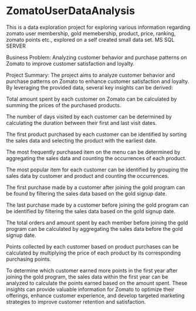 # ZomatoUserDataAnalysis
This is a data exploration project for exploring various information regarding zomato user membership, gold memebership, product, price, ranking, zomato points etc., explored on a self created small data set.
MS SQL SERVER

Business Problem: Analyzing customer behavior and purchase patterns on Zomato to improve customer satisfaction and loyalty.

Project Summary:
The project aims to analyze customer behavior and purchase patterns on Zomato to enhance customer satisfaction and loyalty. By leveraging the provided data, several key insights can be derived:

Total amount spent by each customer on Zomato can be calculated by summing the prices of the purchased products.

The number of days visited by each customer can be determined by calculating the duration between their first and last visit dates.

The first product purchased by each customer can be identified by sorting the sales data and selecting the product with the earliest date.

The most frequently purchased item on the menu can be determined by aggregating the sales data and counting the occurrences of each product.

The most popular item for each customer can be identified by grouping the sales data by customer and product and counting the occurrences.

The first purchase made by a customer after joining the gold program can be found by filtering the sales data based on the gold signup date.

The last purchase made by a customer before joining the gold program can be identified by filtering the sales data based on the gold signup date.

The total orders and amount spent by each member before joining the gold program can be calculated by aggregating the sales data before the gold signup date.

Points collected by each customer based on product purchases can be calculated by multiplying the price of each product by its corresponding purchasing points.

To determine which customer earned more points in the first year after joining the gold program, the sales data within the first year can be analyzed to calculate the points earned based on the amount spent.
These insights can provide valuable information for Zomato to optimize their offerings, enhance customer experience, and develop targeted marketing strategies to improve customer retention and satisfaction.
